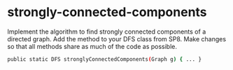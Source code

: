 # strongly-connected-components

   Implement the algorithm to find strongly connected components of a directed graph.
   Add the method to your DFS class from SP8.  Make changes so that all methods share
   as much of the code as possible.

   ```sh
   public static DFS stronglyConnectedComponents(Graph g) { ... }
   ```
